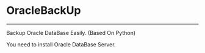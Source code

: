 # OracleBackUp

---------------------------------------------------------------------------------------------------------

Backup Oracle DataBase Easily. (Based On Python)

You need to install Oracle DataBase Server. 
